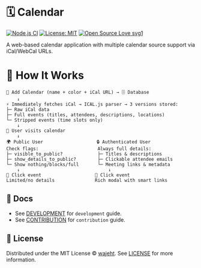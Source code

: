 # 🗓️ Calendar

[![Node.js CI](https://github.com/wajeht/calendar/actions/workflows/ci.yml/badge.svg?branch=main)](https://github.com/wajeht/calendar/actions/workflows/ci.yml)
[![License: MIT](https://img.shields.io/badge/License-MIT-blue.svg)](https://opensource.org/licenses/MIT)
[![Open Source Love svg1](https://badges.frapsoft.com/os/v1/open-source.svg?v=103)](https://github.com/wajeht/calendar)

A web-based calendar application with multiple calendar source support via iCal/WebCal URLs.

# 📖 How It Works

```
📝 Add Calendar (name + color + iCal URL) → 🗄️ Database
    ↓
⚡ Immediately fetches iCal → ICAL.js parser → 3 versions stored:
├─ Raw iCal data
├─ Full events (titles, attendees, descriptions, locations)
└─ Stripped events (time slots only)
    ↓
👤 User visits calendar
    ↓
🌍 Public User                    🔒 Authenticated User
Check flags:                      Always full details:
├─ visible_to_public?             ├─ Titles & descriptions
├─ show_details_to_public?        ├─ Clickable attendee emails
└─ Show nothing/blocks/full       └─ Meeting links & metadata
    ↓                                 ↓
📱 Click event                    📱 Click event
Limited/no details               Rich modal with smart links
```

## 📑 Docs

- See [DEVELOPMENT](./docs/development.md) for `development` guide.
- See [CONTRIBUTION](./docs/contribution.md) for `contribution` guide.

## 📜 License

Distributed under the MIT License © [wajeht](https://github.com/wajeht). See [LICENSE](./LICENSE) for more information.
